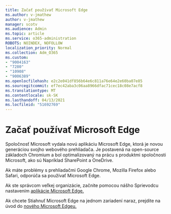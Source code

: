 ```yaml
---
title: Začať používať Microsoft Edge
ms.author: v-jmathew
author: v-jmathew
manager: scotv
ms.audience: Admin
ms.topic: article
ms.service: o365-administration
ROBOTS: NOINDEX, NOFOLLOW
localization_priority: Normal
ms.collection: Adm_O365
ms.custom:
- "9004163"
- "7280"
- "10908"
- "9006389"
ms.openlocfilehash: e2c2e041df856b64e6c811a76e64e2e60ba07e85
ms.sourcegitcommit: ef7ec42aba3c06aa8966dfac71cec18c08e7acf8
ms.translationtype: MT
ms.contentlocale: sk-SK
ms.lasthandoff: 04/13/2021
ms.locfileid: "51692769"
---
```

# <a name="start-using-microsoft-edge"></a>Začať používať Microsoft Edge

Spoločnosť Microsoft vydala novú aplikáciu Microsoft Edge, ktorá je novou generáciou svojho webového prehliadača. Je postavená na open-source základoch Chromium a bol optimalizovaný na prácu s produktmi spoločnosti Microsoft, ako sú Napríklad SharePoint a OneDrive.

Ak máte problémy s prehliadačmi Google Chrome, Mozilla Firefox alebo Safari, odporúča sa používať Microsoft Edge.

Ak ste správcom veľkej organizácie, začnite pomocou nášho Sprievodcu nastavením [aplikácie Microsoft Edge.](https://go.microsoft.com/fwlink/?linkid=2142423)

Ak chcete Stiahnuť Microsoft Edge na jednom zariadení naraz, prejdite na úvod do [nového Microsoft Edgeu.](https://go.microsoft.com/fwlink/?linkid=2141049)

